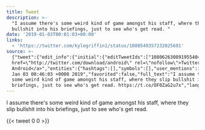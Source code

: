 ```yaml
---
title: Tweet
description: >-
  "I assume there's some weird kind of game amongst his staff, where they slip
  bullshit into his briefings, just to see who's get read. "
date: '2019-01-03T00:01:03+00:00'
links:
  - 'https://twitter.com/kylegriffin1/status/1080549357232025601'
source: >-
  {"tweet":{"edit_info":{"initial":{"editTweetIds":["1080626308919554048"],"editableUntil":"2019-01-03T01:46:03.769Z","editsRemaining":"5","isEditEligible":true}},"retweeted":false,"source":"<a
  href=\"http://twitter.com/download/android\" rel=\"nofollow\">Twitter for
  Android</a>","entities":{"hashtags":[],"symbols":[],"user_mentions":[],"urls":[{"url":"https://t.co/OF0ZaG2u7x","expanded_url":"https://twitter.com/kylegriffin1/status/1080549357232025601","display_url":"twitter.com/kylegriffin1/s…","indices":["133","156"]}]},"display_text_range":["0","156"],"favorite_count":"0","id_str":"1080626308919554048","truncated":false,"retweet_count":"0","id":"1080626308919554048","possibly_sensitive":false,"created_at":"Thu
  Jan 03 00:46:03 +0000 2019","favorited":false,"full_text":"I assume there's
  some weird kind of game amongst his staff, where they slip bullshit into his
  briefings, just to see who's get read. https://t.co/OF0ZaG2u7x","lang":"en"}}
---
```

I assume there's some weird kind of game amongst his staff, where they slip bullshit into his briefings, just to see who's get read. 
    
{{< tweet 0 0 >}}
    
